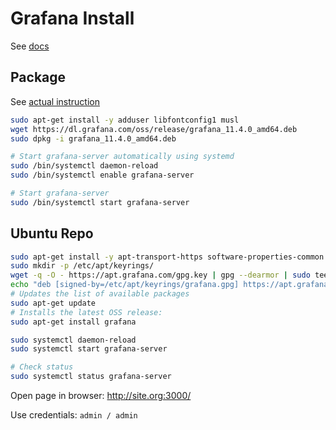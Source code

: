 # Grafana Install

See [docs](https://grafana.com/docs/grafana/latest/setup-grafana/installation/debian/)

## Package

See [actual instruction](https://grafana.com/grafana/download?edition=oss&platform=linux)

```bash
sudo apt-get install -y adduser libfontconfig1 musl
wget https://dl.grafana.com/oss/release/grafana_11.4.0_amd64.deb
sudo dpkg -i grafana_11.4.0_amd64.deb

# Start grafana-server automatically using systemd
sudo /bin/systemctl daemon-reload
sudo /bin/systemctl enable grafana-server

# Start grafana-server
sudo /bin/systemctl start grafana-server
```

## Ubuntu Repo

```bash
sudo apt-get install -y apt-transport-https software-properties-common wget
sudo mkdir -p /etc/apt/keyrings/
wget -q -O - https://apt.grafana.com/gpg.key | gpg --dearmor | sudo tee /etc/apt/keyrings/grafana.gpg > /dev/null
echo "deb [signed-by=/etc/apt/keyrings/grafana.gpg] https://apt.grafana.com stable main" | sudo tee -a /etc/apt/sources.list.d/grafana.list
# Updates the list of available packages
sudo apt-get update
# Installs the latest OSS release:
sudo apt-get install grafana

sudo systemctl daemon-reload
sudo systemctl start grafana-server

# Check status
sudo systemctl status grafana-server
```
Open page in browser: http://site.org:3000/

Use credentials: `admin / admin`
